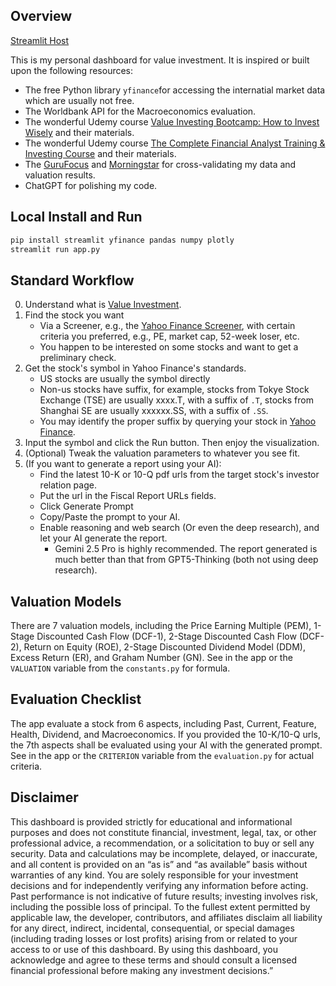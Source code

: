 ## Overview
[Streamlit Host](https://valueinvest.streamlit.app)

This is my personal dashboard for value investment. It is inspired or built upon the following resources:

- The free Python library `yfinance`for accessing the internatial market data which are usually not free.
- The Worldbank API for the Macroeconomics  evaluation.
- The wonderful Udemy course [Value Investing Bootcamp: How to Invest Wisely](https://www.udemy.com/course/value-investing-bootcamp-how-to-invest-wisely/) and their materials.
- The wonderful Udemy course [The Complete Financial Analyst Training & Investing Course](https://www.udemy.com/course/the-complete-financial-analyst-training-and-investing-course) and their materials.
- The [GuruFocus](https://www.gurufocus.com/) and [Morningstar](https://www.morningstar.com/) for cross-validating my data and valuation results.
- ChatGPT for polishing my code.

## Local Install and Run
```bash
pip install streamlit yfinance pandas numpy plotly
streamlit run app.py 
```

## Standard Workflow

0. Understand what is [Value Investment](https://en.wikipedia.org/wiki/Value_investing).
1. Find the stock you want
   + Via a Screener, e.g., the [Yahoo Finance Screener](https://finance.yahoo.com/research-hub/screener/), with certain criteria you preferred, e.g., PE, market cap, 52-week loser, etc.
   + You happen to be interested on some stocks and want to get a preliminary check.
2. Get the stock's symbol in Yahoo Finance's standards.
    + US stocks are usually the symbol directly
    + Non-us stocks have suffix, for example, stocks from Tokye Stock Exchange (TSE) are usually xxxx.T, with a suffix of `.T`, stocks from Shanghai SE are usually xxxxxx.SS, with a suffix of `.SS`.
    + You may identify the proper suffix by querying your stock in [Yahoo Finance](https://finance.yahoo.com/).
3. Input the symbol and click the Run button. Then enjoy the visualization.
4. (Optional) Tweak the valuation parameters to whatever you see fit.
5. (If you want to generate a report using your AI):
   + Find the latest 10-K or 10-Q pdf urls from the target stock's investor relation page. 
   + Put the url in the Fiscal Report URLs fields.
   + Click Generate Prompt
   + Copy/Paste the prompt to your AI.
   + Enable reasoning and web search (Or even the deep research), and let your AI generate the report.
     + Gemini 2.5 Pro is highly recommended. The report generated is much better than that from GPT5-Thinking (both not using deep research).

## Valuation Models

There are 7 valuation models, including the Price Earning Multiple (PEM), 1-Stage Discounted Cash Flow (DCF-1), 2-Stage Discounted Cash Flow (DCF-2), Return on Equity (ROE), 2-Stage Discounted Dividend Model (DDM), Excess Return (ER), and Graham Number (GN). See in the app or  the `VALUATION` variable from the `constants.py` for formula.

## Evaluation Checklist

The app evaluate a stock from 6 aspects, including Past, Current, Feature, Health, Dividend, and Macroeconomics. If you provided the 10-K/10-Q urls, the 7th aspects shall be evaluated using your AI with the generated prompt. See in the app or the `CRITERION` variable from the `evaluation.py` for actual criteria.


## Disclaimer
This dashboard is provided strictly for educational and informational purposes and does not constitute financial, investment, legal, tax, or other professional advice, a recommendation, or a solicitation to buy or sell any security. Data and calculations may be incomplete, delayed, or inaccurate, and all content is provided on an “as is” and “as available” basis without warranties of any kind. You are solely responsible for your investment decisions and for independently verifying any information before acting. Past performance is not indicative of future results; investing involves risk, including the possible loss of principal. To the fullest extent permitted by applicable law, the developer, contributors, and affiliates disclaim all liability for any direct, indirect, incidental, consequential, or special damages (including trading losses or lost profits) arising from or related to your access to or use of this dashboard. By using this dashboard, you acknowledge and agree to these terms and should consult a licensed financial professional before making any investment decisions.”